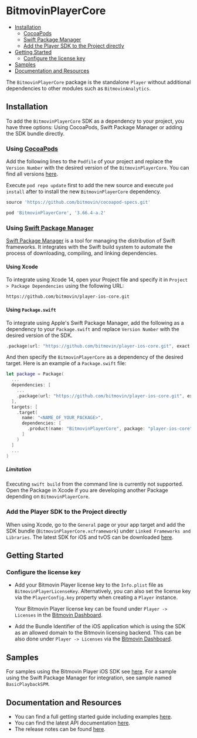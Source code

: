 # BitmovinPlayerCore

- [Installation](#installation)
    - [CocoaPods](#using-cocoapods)
    - [Swift Package Manager](#using-swift-package-manager)
    - [Add the Player SDK to the Project directly](#add-the-player-sdk-to-the-project-directly)
- [Getting Started](#getting-started)
    - [Configure the license key](#configure-the-license-key)
- [Samples](#samples)
- [Documentation and Resources](#documentation-and-resources)

The `BitmovinPlayerCore` package is the standalone `Player` without additional dependencies to other modules such as `BitmovinAnalytics`.

## Installation
To add the `BitmovinPlayerCore` SDK as a dependency to your project, you have three options: Using CocoaPods, Swift Package Manager or adding the SDK bundle directly.

### Using [CocoaPods](https://cocoapods.org/)
Add the following lines to the `Podfile` of your project and replace the `Version Number` with the desired version of the `BitmovinPlayerCore`. You can find all versions [here](https://github.com/bitmovin/cocoapod-specs/tree/master/Specs/BitmovinPlayerCore).

Execute `pod repo update` first to add the new source and execute `pod install` after to install the new `BitmovinPlayerCore` dependency.

```ruby
source 'https://github.com/bitmovin/cocoapod-specs.git'

pod 'BitmovinPlayerCore', '3.66.4-a.2'
```

### Using [Swift Package Manager](https://swift.org/package-manager/)
[Swift Package Manager](https://swift.org/package-manager/) is a tool for managing the distribution of Swift frameworks. It integrates with the Swift build system to automate the process of downloading, compiling, and linking dependencies.

#### Using Xcode
To integrate using Xcode 14, open your Project file and specify it in `Project > Package Dependencies` using the following URL:

```
https://github.com/bitmovin/player-ios-core.git
```

#### Using `Package.swift`
To integrate using Apple's Swift Package Manager, add the following as a dependency to your `Package.swift` and replace `Version Number` with the desired version of the SDK.

```swift
.package(url: "https://github.com/bitmovin/player-ios-core.git", exact: "Version Number")
```

And then specify the `BitmovinPlayerCore` as a dependency of the desired target. Here is an example of a `Package.swift` file:

```swift
let package = Package(
  ...
  dependencies: [
    ...
    .package(url: "https://github.com/bitmovin/player-ios-core.git", exact: "Version Number")
  ],
  targets: [
    .target(
      name: "<NAME_OF_YOUR_PACKAGE>", 
      dependencies: [
        .product(name: "BitmovinPlayerCore", package: "player-ios-core")
      ]
    )
  ]
  ...
)
```

##### Limitation
Executing `swift build` from the command line is currently not supported. Open the Package in Xcode if you are developing another Package depending on `BitmovinPlayerCore`.

### Add the Player SDK to the Project directly
When using Xcode, go to the `General` page or your app target and add the SDK bundle (`BitmovinPlayerCore.xcframework`) under `Linked Frameworks and Libraries`. The latest SDK for iOS and tvOS can be downloaded [here](https://cdn.bitmovin.com/player/ios_tvos/3.66.4-a.2/BitmovinPlayerCore.zip).

## Getting Started
### Configure the license key

- Add your Bitmovin Player license key to the `Info.plist` file as `BitmovinPlayerLicenseKey`. Alternatively, you can also set the license key via the `PlayerConfig.key` property when creating a `Player` instance.

    Your Bitmovin Player license key can be found under `Player -> Licenses` in the [Bitmovin Dashboard](https://dashboard.bitmovin.com).

- Add the Bundle Identifier of the iOS application which is using the SDK as an allowed domain to the Bitmovin licensing backend. This can be also done under `Player -> Licenses` via the [Bitmovin Dashboard](https://dashboard.bitmovin.com).

## Samples

For samples using the Bitmovin Player iOS SDK see [here](https://github.com/bitmovin/bitmovin-player-ios-samples).
For a sample using the Swift Package Manager for integration, see sample named `BasicPlaybackSPM`.


## Documentation and Resources
-   You can find a full getting started guide including examples [here](https://bitmovin.com/docs/player/getting-started/ios).
-   You can find the latest API documentation [here](https://bitmovin.com/docs/player/api-reference/ios/ios-sdk-api-reference-v3#/player/ios/3/docs/index.html).
-   The release notes can be found [here](https://bitmovin.com/docs/player/releases/ios).

